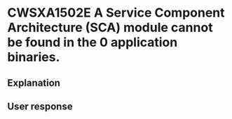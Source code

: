 # CWSXA1502E A Service Component Architecture (SCA) module cannot be found in the 0 application binaries.

## Explanation

## User response